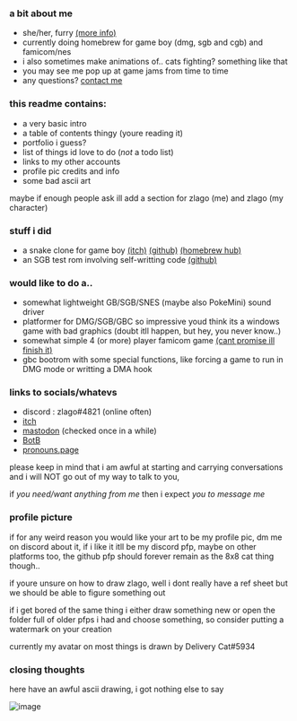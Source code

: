 ### a bit about me
- she/her, furry [(more info)](https://en.pronouns.page/@zlago)
- currently doing homebrew for game boy (dmg, sgb and cgb) and famicom/nes
- i also sometimes make animations of.. cats fighting? something like that
- you may see me pop up at game jams from time to time
- any questions? [contact me](https://github.com/zlago#links-to-socialswhatevs)

### this readme contains:
- a very basic intro
- a table of contents thingy (youre reading it)
- portfolio i guess?
- list of things id love to do (*not* a todo list)
- links to my other accounts
- profile pic credits and info
- some bad ascii art

maybe if enough people ask ill add a section for zlago (me) and zlago (my character)

### stuff i did
- a snake clone for game boy [(itch)](https://zlago.itch.io/snek-gbc)
[(github)](github.com/zlago/snek-gbc) [(homebrew hub)](https://hh.gbdev.io/game/snek-gbc)
- an SGB test rom involving self-writting code [(github)](https://github.com/zlago/sgb-speedtest)

### would like to do a..
- somewhat lightweight GB/SGB/SNES (maybe also PokeMini) sound driver
- platformer for DMG/SGB/GBC so impressive youd think its a windows game with bad graphics
(doubt itll happen, but hey, you never know..)
- somewhat simple 4 (or more) player famicom game [(cant promise ill finish it)](github.com/zlago/nes-test)
- gbc bootrom with some special functions, like forcing a game to run in DMG mode or writting a DMA hook

### links to socials/whatevs
- discord : zlago#4821 (online often)
- [itch](https://zlago.itch.io)
- [mastodon](https://mastodon.gamedev.place/@zlago) (checked once in a while)
- [BotB](https://battleofthebits.org/barracks/Profile/zlago/)
- [pronouns.page](https://en.pronouns.page/@zlago)

please keep in mind that i am awful at starting and carrying
conversations and i will NOT go out of my way to talk to you,

if *you need/want anything from me* then i expect *you to message me*

### profile picture
if for any weird reason you would like your art to be my profile pic, dm me
on discord about it, if i like it itll be my discord pfp, maybe on other
platforms too, the github pfp should forever remain as the 8x8 cat thing though..

if youre unsure on how to draw zlago, well i dont really
have a ref sheet but we should be able to figure something out

if i get bored of the same thing i either draw something new or open the
folder full of older pfps i had and choose something, so consider putting
a watermark on your creation

currently my avatar on most things is drawn by Delivery Cat#5934

### closing thoughts

here have an awful ascii drawing, i got nothing else to say

![image](https://user-images.githubusercontent.com/104219492/198306011-3e56fb63-a50c-4592-b147-64962f64d91b.png)

<!--
dont mind this i didnt bother removing it just in case id ever like to take a look at this _wonderful cheat sheet_
**zlago/zlago** is a ✨ _special_ ✨ repository because its `README.md` (this file) appears on your GitHub profile.

Here are some ideas to get you started:

- 🔭 I’m currently working on ...
- 🌱 I’m currently learning ...
- 👯 I’m looking to collaborate on ...
- 🤔 I’m looking for help with ...
- 💬 Ask me about ...
- 📫 How to reach me: ...
- 😄 Pronouns: ...
- ⚡ Fun fact: ...
-->
